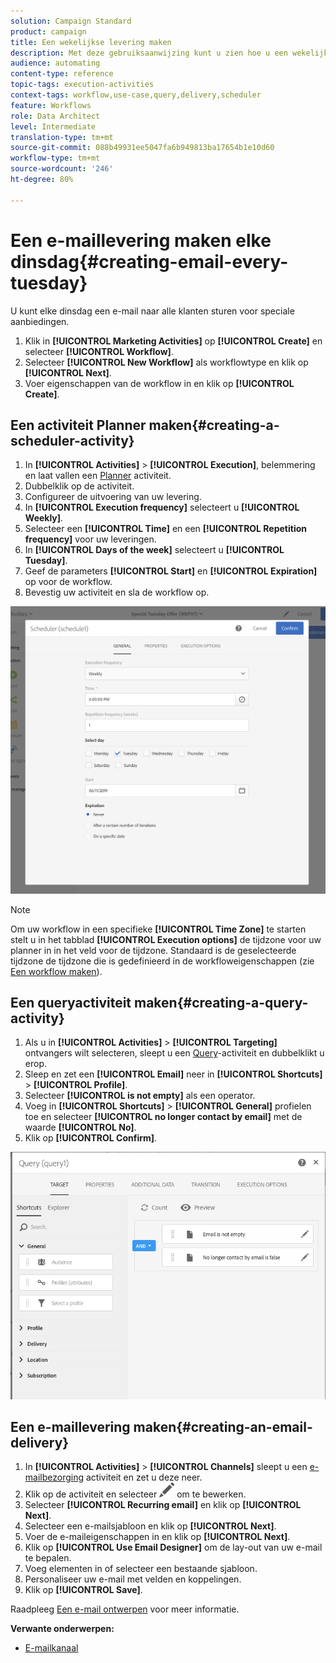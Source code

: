 ```yaml
---
solution: Campaign Standard
product: campaign
title: Een wekelijkse levering maken
description: Met deze gebruiksaanwijzing kunt u zien hoe u een wekelijkse levering maakt.
audience: automating
content-type: reference
topic-tags: execution-activities
context-tags: workflow,use-case,query,delivery,scheduler
feature: Workflows
role: Data Architect
level: Intermediate
translation-type: tm+mt
source-git-commit: 088b49931ee5047fa6b949813ba17654b1e10d60
workflow-type: tm+mt
source-wordcount: '246'
ht-degree: 80%

---
```



# Een e-maillevering maken elke dinsdag{#creating-email-every-tuesday}

U kunt elke dinsdag een e-mail naar alle klanten sturen voor speciale aanbiedingen.

1. Klik in **[!UICONTROL Marketing Activities]** op **[!UICONTROL Create]** en selecteer **[!UICONTROL Workflow]**.
1. Selecteer **[!UICONTROL New Workflow]** als workflowtype en klik op **[!UICONTROL Next]**.
1. Voer eigenschappen van de workflow in en klik op **[!UICONTROL Create]**.

## Een activiteit Planner maken{#creating-a-scheduler-activity}

1. In **[!UICONTROL Activities]** > **[!UICONTROL Execution]**, belemmering en laat vallen een [Planner](../../automating/using/scheduler.md) activiteit.
1. Dubbelklik op de activiteit.
1. Configureer de uitvoering van uw levering.
1. In **[!UICONTROL Execution frequency]** selecteert u **[!UICONTROL Weekly]**.
1. Selecteer een **[!UICONTROL Time]** en een **[!UICONTROL Repetition frequency]** voor uw leveringen.
1. In **[!UICONTROL Days of the week]** selecteert u **[!UICONTROL Tuesday]**.
1. Geef de parameters **[!UICONTROL Start]** en **[!UICONTROL Expiration]** op voor de workflow.
1. Bevestig uw activiteit en sla de workflow op.

![](assets/scheduler_properties.png)

>[!NOTE]
>
>Om uw workflow in een specifieke **[!UICONTROL Time Zone]** te starten stelt u in het tabblad **[!UICONTROL Execution options]** de tijdzone voor uw planner in in het veld voor de tijdzone. Standaard is de geselecteerde tijdzone de tijdzone die is gedefinieerd in de workfloweigenschappen (zie [Een workflow maken](../../automating/using/building-a-workflow.md)).

## Een queryactiviteit maken{#creating-a-query-activity}

1. Als u in **[!UICONTROL Activities]** > **[!UICONTROL Targeting]** ontvangers wilt selecteren, sleept u een [Query](../../automating/using/query.md)-activiteit en dubbelklikt u erop.
1. Sleep en zet een **[!UICONTROL Email]** neer in **[!UICONTROL Shortcuts]** > **[!UICONTROL Profile]**.
1. Selecteer **[!UICONTROL is not empty]** als een operator.
1. Voeg in **[!UICONTROL Shortcuts]** > **[!UICONTROL General]** profielen toe en selecteer **[!UICONTROL no longer contact by email]** met de waarde **[!UICONTROL No]**.
1. Klik op **[!UICONTROL Confirm]**.

![](assets/wf-complement-query.png)

## Een e-maillevering maken{#creating-an-email-delivery}

1. In **[!UICONTROL Activities]** > **[!UICONTROL Channels]** sleept u een [e-mailbezorging](../../automating/using/email-delivery.md) activiteit en zet u deze neer.
1. Klik op de activiteit en selecteer ![](assets/edit_darkgrey-24px.png) om te bewerken.
1. Selecteer **[!UICONTROL Recurring email]** en klik op **[!UICONTROL Next]**.
1. Selecteer een e-mailsjabloon en klik op **[!UICONTROL Next]**.
1. Voer de e-maileigenschappen in en klik op **[!UICONTROL Next]**.
1. Klik op **[!UICONTROL Use Email Designer]** om de lay-out van uw e-mail te bepalen.
1. Voeg elementen in of selecteer een bestaande sjabloon.
1. Personaliseer uw e-mail met velden en koppelingen.
1. Klik op **[!UICONTROL Save]**.

Raadpleeg [Een e-mail ontwerpen](../../designing/using/designing-from-scratch.md#designing-an-email-content-from-scratch) voor meer informatie.

**Verwante onderwerpen:**

* [E-mailkanaal](../../channels/using/creating-an-email.md)
